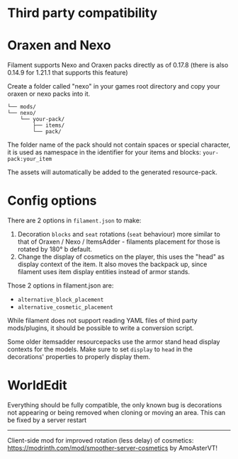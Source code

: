 # Third party compatibility

# Oraxen and Nexo

Filament supports Nexo and Oraxen packs directly as of 0.17.8 (there is also 0.14.9 for 1.21.1 that supports this feature)

Create a folder called "nexo" in your games root directory and copy your oraxen or nexo packs into it.
```
└── mods/
└── nexo/
    └── your-pack/
        ├── items/
        └── pack/
```

The folder name of the pack should not contain spaces or special character, it is used as namespace in the identifier for your items and blocks:
`your-pack:your_item`

The assets will automatically be added to the generated resource-pack.

# Config options

There are 2 options in `filament.json` to make: 
1. Decoration `blocks` and `seat` rotations (`seat` behaviour) more similar to that of Oraxen / Nexo / ItemsAdder - filaments placement for those is rotated by 180° b default.
2. Change the display of cosmetics on the player, this uses the "head" as display context of the item. It also moves the backpack up, since filament uses item display entities instead of armor stands.

Those 2 options in filament.json are:
- `alternative_block_placement`
- `alternative_cosmetic_placement`

While filament does not support reading YAML files of third party mods/plugins, it should be possible to write a conversion script.

Some older itemsadder resourcepacks use the armor stand head display contexts for the models. Make sure to set `display` to `head` in the decorations' properties to properly display them.

# WorldEdit

Everything should be fully compatible, the only known bug is decorations not appearing or being removed when cloning or moving an area. This can be fixed by a server restart

---

Client-side mod for improved rotation (less delay) of cosmetics:
https://modrinth.com/mod/smoother-server-cosmetics
by AmoAsterVT!

